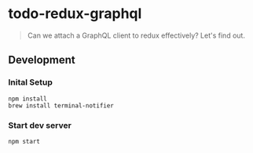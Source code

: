 # todo-redux-graphql

> Can we attach a GraphQL client to redux effectively? Let's find out.

## Development

### Inital Setup
```
npm install
brew install terminal-notifier
```

### Start dev server

`npm start`